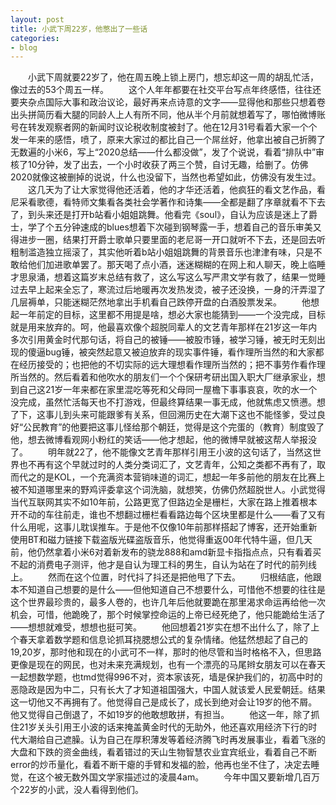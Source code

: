 ```yaml
---
layout: post
title: 小武下周22岁，他憋出了一些话
categories:
- blog
---
```


　　小武下周就要22岁了，他在周五晚上锁上房门，想忘却这一周的胡乱忙活，像过去的53个周五一样。
　　这个人年年都要在社交平台写点年终感悟，往往还要夹杂点国际大事和政治议论，最好再来点诗意的文字——显得他和那些只想着卷出头拼简历看大腿的同龄人上人有所不同，他从半个月前就想着写了，哪怕微博账号在转发观察者网的新闻时议论税收制度被封了。他在12月31号看着大家一个个发一年来的感悟，喷了，原来大家过的都比自己一个屌丝好，他拿出被自己折腾了无数遍的小米6，写上“2020总结——什么都没做”，发了个说说，看着“排队中”审核了10分钟，发了出去，一个小时收获了两三个赞，自讨无趣，给删了。仿佛2020就像这被删掉的说说，什么也没留下，当然也希望如此，仿佛没有发生过。
　　这几天为了让大家觉得他还活着，他的才华还活着，他疯狂的看文艺作品，看尼采看歌德，看特师文集看各类社会学著作和诗集——全都是翻了序章就看不下去了，到头来还是打开b站看小姐姐跳舞。他看完《soul》，自认为应该是迷上了爵士，学了个五分钟速成的blues想着下次碰到钢琴露一手，想着自己的音乐审美又得进步一圈，结果打开爵士歌单只要里面的老尼哥一开口就听不下去，还是回去听粗制滥造独立摇滚了，其实他听着b站小姐姐跳舞的背景音乐也津津有味，只是不敢给他们加进歌单罢了。那天喝了点小酒，迷迷糊糊的在网上和人聊天，晚上临睡才思泉涌，想着这篇岁末总结有救了，这么写这么写严肃文学有救了，结果一觉睡过去早上起来全忘了，寒流过后地暖再次发热发烫，被子还没换，一身的汗弄湿了几层褥单，只能迷糊茫然地拿出手机看自己跌停开盘的白酒股票发呆。
　　他想起一年前定的目标，这里都不用提是啥，想必大家也能猜到——一个没完成，目标就是用来放弃的。呵，他最喜欢像个超脱同辈人的文艺青年那样在21岁这一年内多次引用黄金时代那句话，将自己的被锤——被股市锤，被学习锤，被无时无刻出现的傻逼bug锤，被突然起意又被迫放弃的现实事件锤，看作理所当然的和大家都在经历接受的；也把他的不切实际的远大理想看作理所当然的；把不事劳作看作理所当然的。然后看着和他吹水的朋友们一个个保研考研出国入职大厂继承家业，想到自己这21岁一年来都在家里混吃等死和父母同一屋檐下事事哀哀，吹的水一个没完成，虽然忙活每天也不打游戏，但最终算结果一事无成，他就焦虑又愤懑。想了下，这事儿到头来可能跟爹有关系，但回溯历史在大潮下这也不能怪爹，受过良好“公民教育”的他要把这事儿怪给那个朝廷，觉得是这个完蛋的（教育）制度毁了他，想去微博看观网小粉红的笑话——他才想起，他的微博早就被这帮人举报没了。
　　明年就22了，他不能像文艺青年那样引用王小波的这句话了，当然这世界也不再有这个早就过时的人类分类词汇了，文艺青年，公知之类都不再有了，取而代之的是KOL，一个充满资本营销味道的词汇，想起一年多前他的朋友在比赛上被不知道哪里来的野鸡评委拿这个词洗脑，就想笑，仿佛仍然超脱世人。小武觉得当代互联网其实不如10年前，公路更宽了但路边全是栅栏，大家在路上推着根本开不动的车往前走，谁也不想翻过栅栏看看路边每个区块里都是什么——看了又有什么用呢，这事儿耽误推车。于是他不仅像10年前那样搭起了博客，还开始重新使用BT和磁力链接下载盗版光碟盗版音乐，他觉得重返00年代特牛逼，但几天前，他仍然拿着小米6对着新发布的骁龙888和amd新显卡指指点点，只有看着买不起的消费电子测评，他才是自认为理工科的男生，自认为站在了时代的前列线上。
　　然而在这个位置，时代抖了抖还是把他甩了下去。
　　归根结底，他跟本不知道自己想要的是什么——但他知道自己不想要什么，可惜他不想要的往往是这个世界最珍贵的，最多人卷的，也许几年后他就要跪在那里渴求命运再给他一次机会，可惜，他跪晚了，那个时候掌控命运的上帝已经死绝了，他只能跪给生活了——想想就难受，想想也挺可笑。
　　他回想着21岁实在想不出什么了，除了上个春天拿着数学题和信息论抓耳挠腮想公式的复杂情绪。他猛然想起了自己的19,20岁，那时他和现在的小武可不一样，那时的他尽管和当时格格不入，但思路更像是现在的网民，也对未来充满规划，也有一个漂亮的马尾辫女朋友可以在春天一起想数学题，也tmd觉得996不对，资本家该死，墙是保护我们的，初高中时的恶隐政是因为中二，只有长大了才知道祖国强大，中国人就该爱人民爱朝廷。结果这一切他又不再拥有了。他觉得自己是成长了，成长到绝对会让19岁的他不屑。他又觉得自己倒退了，不如19岁的他敢想敢拼，有担当。
　　他这一年，除了抓住21岁关头引用王小波的话来掩盖黄金时代的无助外，他还喜欢用经济下行的时代大潮给自己遮臊。认为自己在厚积薄发等着经济腾飞时再发展事业，看着飞涨的大盘和下跌的资金曲线，看着错过的天山生物智慧农业宜宾纸业，看着自己不断error的炒币量化，看着不断干瘪的手臂和发福的脸，他再也坐不住了，决定去睡觉，在这个被无数外国文学家描述过的凌晨4am。
　　今年中国又要新增几百万个22岁的小武，没人看得到他们。
  
  
  
  
  
  
  

